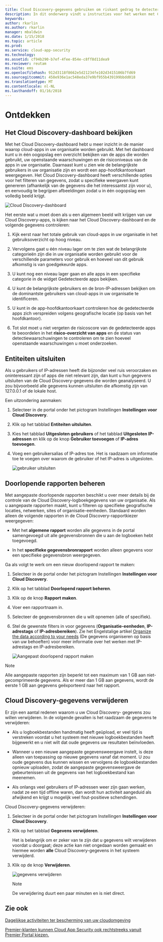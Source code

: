 ```yaml
---
title: Cloud Discovery-gegevens gebruiken om riskant gedrag te detecteren | Microsoft Docs
description: In dit onderwerp vindt u instructies voor het werken met Cloud Discovery-gegevens, waaronder het werken met de risicoscore van apps.
keywords: 
author: rkarlin
ms.author: rkarlin
manager: mbaldwin
ms.date: 1/15/2018
ms.topic: article
ms.prod: 
ms.service: cloud-app-security
ms.technology: 
ms.assetid: cf94b290-b7ef-4fee-854e-c8ff8d11dea9
ms.reviewer: reutam
ms.suite: ems
ms.openlocfilehash: 912d3118f8662e5d21234fe102d3415106b7fd69
ms.sourcegitcommit: 458e936e1ac548eda37e9bf955b439199bbdd018
ms.translationtype: MT
ms.contentlocale: nl-NL
ms.lasthandoff: 01/16/2018
---
```

# <a name="discover"></a>Ontdekken

## <a name="review-the-cloud-discovery-dashboard"></a>Het Cloud Discovery-dashboard bekijken

Met het Cloud Discovery-dashboard hebt u meer inzicht in de manier waarop cloud-apps in uw organisatie worden gebruikt. Met het dashboard kunt u in één oogopslag een overzicht bekijken van de apps die worden gebruikt, uw openstaande waarschuwingen en de risiconiveaus van de apps in uw organisatie. Daarnaast kunt u zien wie de belangrijkste gebruikers in uw organisatie zijn en wordt een app-hoofdkantoorkaart weergegeven. Het Cloud Discovery-dashboard heeft verschillende opties voor het filteren van gegevens, zodat u specifieke weergaven kunt genereren (afhankelijk van de gegevens die het interessantst zijn voor u), en eenvoudig te begrijpen afbeeldingen zodat u in één oogopslag een volledig beeld krijgt.

![Cloud Discovery-dashboard](./media/cloud-discovery-dashboard.png)

Het eerste wat u moet doen als u een algemeen beeld wilt krijgen van uw Cloud Discovery-apps, is kijken naar het Cloud Discovery-dashboard en de volgende gegevens controleren:
 
1. Kijk eerst naar het totale gebruik van cloud-apps in uw organisatie in het gebruiksoverzicht op hoog niveau.

2. Vervolgens gaat u één niveau lager om te zien wat de belangrijkste categorieën zijn die in uw organisatie worden gebruikt voor de verschillende parameters voor gebruik en hoeveel van dit gebruik afkomstig is van goedgekeurde apps.

3. U kunt nog een niveau lager gaan en alle apps in een specifieke categorie in de widget Gedetecteerde apps bekijken.

4. U kunt de belangrijkste gebruikers en de bron-IP-adressen bekijken om de dominantste gebruikers van cloud-apps in uw organisatie te identificeren.
5. U kunt in de app-hoofdkantoorkaart controleren hoe de gedetecteerde apps zich verspreiden volgens geografische locatie (op basis van het hoofdkantoor).

6. Tot slot moet u niet vergeten de risicoscore van de gedetecteerde apps te beoordelen in het **risico-overzicht van apps** en de status van detectiewaarschuwingen te controleren om te zien hoeveel openstaande waarschuwingen u moet onderzoeken.
  
## <a name="exclude-entities"></a>Entiteiten uitsluiten  
Als u gebruikers of IP-adressen heeft die bijzonder veel ruis veroorzaken en oninteressant zijn of apps die niet relevant zijn, dan kunt u hun gegevens uitsluiten van de Cloud Discovery-gegevens die worden geanalyseerd. U zou bijvoorbeeld alle gegevens kunnen uitsluiten die afkomstig zijn van 127.0.0.1 of de lokale host.  
  
Een uitzondering aanmaken:  
  
1.  Selecteer in de portal onder het pictogram Instellingen **Instellingen voor Cloud Discovery**.  
  
2.  Klik op het tabblad **Entiteiten uitsluiten**.  
  
3.  Kies het tabblad **Uitgesloten gebruikers** of het tabblad **Uitgesloten IP-adressen** en klik op de knop **Gebruiker toevoegen** of **IP-adres toevoegen**.  
  
4.  Voeg een gebruikersalias of IP-adres toe. Het is raadzaam om informatie toe te voegen over waarom de gebruiker of het IP-adres is uitgesloten.  
  
     ![gebruiker uitsluiten](./media/exclude-user.png "gebruiker uitsluiten")  
  
## <a name="manage-continuous-reports"></a>Doorlopende rapporten beheren  
Met aangepaste doorlopende rapporten beschikt u over meer details bij de controle van de Cloud Discovery-logboekgegevens van uw organisatie. Als u aangepaste rapporten maakt, kunt u filteren op specifieke geografische locaties, netwerken, sites of organisatie-eenheden. Standaard worden alleen de volgende rapporten in de Cloud Discovery-rapportkiezer weergegeven:  
  
-  Met het **algemene rapport** worden alle gegevens in de portal samengevoegd uit alle gegevensbronnen die u aan de logboeken hebt toegevoegd.  
  
- In het **specifieke gegevensbronrapport** worden alleen gegevens voor een specifieke gegevensbron weergegeven.  
  
Ga als volgt te werk om een nieuw doorlopend rapport te maken:  
  
1.  Selecteer in de portal onder het pictogram Instellingen **Instellingen voor Cloud Discovery**.  
  
2.  Klik op het tabblad **Doorlopend rapport beheren**.  
  
3.  Klik op de knop **Rapport maken**.  
  
4.  Voer een rapportnaam in.  
  
5.  Selecteer de gegevensbronnen die u wilt opnemen (alle of specifiek).  
  
6.  Stel de gewenste filters in voor gegevens (**Organisatie-eenheden**, **IP-adrestags** of **IP-adresbereiken**). Zie het Engelstalige artikel [Organize the data according to your needs](ip-tags.md) (De gegevens organiseren op basis van uw behoeften) voor meer informatie over het werken met IP-adrestags en IP-adresbereiken.  
  
    ![Aangepast doorlopend rapport maken](./media/create-custom-continuous-report.png) 


> [!NOTE]
> Alle aangepaste rapporten zijn beperkt tot een maximum van 1 GB aan niet-gecomprimeerde gegevens. Als er meer dan 1 GB aan gegevens, wordt de eerste 1 GB aan gegevens geëxporteerd naar het rapport.

## <a name="deleting-cloud-discovery-data"></a>Cloud Discovery-gegevens verwijderen  
Er zijn een aantal redenen waarom u uw Cloud Discovery- gegevens zou willen verwijderen. In de volgende gevallen is het raadzaam de gegevens te verwijderen:  
  
-   Als u logboekbestanden handmatig heeft geüpload, er veel tijd is verstreken voordat u het systeem met nieuwe logboekbestanden heeft bijgewerkt en u niet wilt dat oude gegevens uw resultaten beïnvloeden.  
  
-   Wanneer u een nieuwe aangepaste gegevensweergave instelt, is deze alleen van toepassing op nieuwe gegevens vanaf dat moment. U zou oude gegevens dus kunnen wissen en vervolgens de logboekbestanden opnieuw uploaden, zodat de aangepaste gegevensweergave de gebeurtenissen uit de gegevens van het logboekbestand kan meenemen.  
  
-   Als onlangs veel gebruikers of IP-adressen weer zijn gaan werken, nadat ze een tijd offline waren, dan wordt hun activiteit aangeduid als afwijkend en krijgt u mogelijk veel fout-positieve schendingen.  
  
Cloud Discovery-gegevens verwijderen:  
  
1.  Selecteer in de portal onder het pictogram Instellingen **Instellingen voor Cloud Discovery**.  
  
2.  Klik op het tabblad **Gegevens verwijderen**.  
  
     Het is belangrijk om er zeker van te zijn dat u gegevens wilt verwijderen voordat u doorgaat; deze actie kan niet ongedaan worden gemaakt en hiermee worden **alle** Cloud Discovery-gegevens in het systeem verwijderd.  
  
3.  Klik op de knop **Verwijderen**.  
  
     ![gegevens verwijderen](./media/delete-data.png "gegevens verwijderen")  
  
    > [!NOTE]  
    >  De verwijdering duurt een paar minuten en is niet direct.  



 
## <a name="see-also"></a>Zie ook  
[Dagelijkse activiteiten ter bescherming van uw cloudomgeving](daily-activities-to-protect-your-cloud-environment.md)   

[Premier-klanten kunnen Cloud App Security ook rechtstreeks vanuit Premier Portal kiezen.](https://premier.microsoft.com/)  
  
  